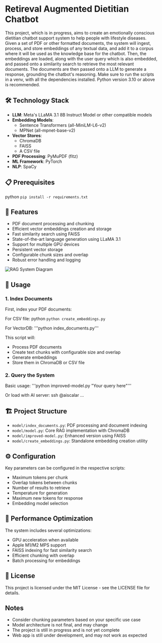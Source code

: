 # Retireval Augmented Dietitian Chatbot 

This project, which is in progress, aims to create an emotionally conscious dietitian chatbot support system to help people with lifestyle diseases. Given a set of PDF or other formatted documents, the system will ingest, process, and store embeddings of any textual data, and add it to a corpus where it will be used as the knowledge base for the chatbot. Then, the embeddings are loaded, along with the user query which is also embedded, and passed onto a similarity search to retrieve the most relevant documents. The documents are then passed onto a LLM to generate a response, grounding the chatbot's reasoning. Make sure to run the scripts in a venv, with all the dependencies installed. Python version 3.10 or above is recommended.

## 🛠️ Technology Stack

- **LLM**: Meta's LLaMA 3.1 8B Instruct Model or other compatible models
- **Embedding Models**: 
  - Sentence Transformers (all-MiniLM-L6-v2)
  - MPNet (all-mpnet-base-v2)
- **Vector Stores**: 
  - ChromaDB
  - FAISS
  - A CSV file
- **PDF Processing**: PyMuPDF (fitz)
- **ML Framework**: PyTorch
- **NLP**: SpaCy

## 📋 Prerequisites

python
```pip install -r requirements.txt```

## 🌟 Features

- PDF document processing and chunking
- Efficient vector embeddings creation and storage
- Fast similarity search using FAISS
- State-of-the-art language generation using LLaMA 3.1
- Support for multiple GPU devices
- Persistent vector storage
- Configurable chunk sizes and overlap
- Robust error handling and logging

![RAG System Diagram](./RAG-diagram.png)

## 🚀 Usage

### 1. Index Documents

First, index your PDF documents:

For CSV file:
python
```python create_embeddings.py```

For VectorDB:
'''python index_documents.py''' 

This script will:
- Process PDF documents
- Create text chunks with configurable size and overlap
- Generate embeddings
- Store them in ChromaDB or CSV file

### 2. Query the System

Basic usage:
'''python improved-model.py "Your query here"'''

Or load with AI server:
ssh @aiscalar ...

## 🏗️ Project Structure

- `model/index_documents.py`: PDF processing and document indexing
- `model/model.py`: Core RAG implementation with ChromaDB
- `model/improved-model.py`: Enhanced version using FAISS
- `model/create_embeddings.py`: Standalone embedding creation utility

## ⚙️ Configuration

Key parameters can be configured in the respective scripts:

- Maximum tokens per chunk
- Overlap tokens between chunks
- Number of results to retrieve
- Temperature for generation
- Maximum new tokens for response
- Embedding model selection

## 🎯 Performance Optimization

The system includes several optimizations:
- GPU acceleration when available
- Apple M1/M2 MPS support
- FAISS indexing for fast similarity search
- Efficient chunking with overlap
- Batch processing for embeddings

## 📝 License

This project is licensed under the MIT License - see the LICENSE file for details.

## Notes

- Consider chunking parameters based on your specific use case
- Model architecture is not final, and may change
- The project is still in progress and is not yet complete
- Web app is still under development, and may not work as expected


 